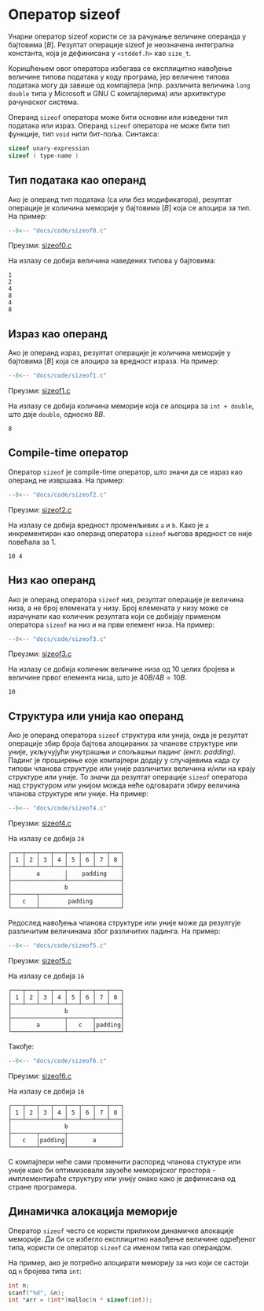 # Оператор sizeof

Унарни оператор sizeof користи се за рачунање величине операнда у бајтовима
$[B]$. Резултат операције sizeof је неозначена интегрална константа, која је
дефинисана у `<stddef.h>` као `size_t`.

Коришћењем овог оператора избегава се експлицитно навођење величине типова
података у коду програма, јер величине типова података могу да завише од
компајлера (нпр. различита величина `long double` типа у Microsoft и GNU C
компајлерима) или архитектуре рачунаског система.

Операнд `sizeof` оператора може бити основни или изведени тип података или
израз. Операнд `sizeof` оператора не може бити тип функције, тип `void` нити
бит-поља. Синтакса:

```c
sizeof unary-expression
sizeof ( type-name )
```

## Тип података као операнд

Ако је операнд тип података (са или без модификатора), резултат операције је
количина меморије у бајтовима $[B]$ која се алоцира за тип. На пример:

```c
--8<-- "docs/code/sizeof0.c"
```

Преузми: [sizeof0.c](code/sizeof0.c)

На излазу се добија величина наведених типова у бајтовима:

```text
1
2
4
8
4
8
```

## Израз као операнд

Ако је операнд израз, резултат операције је количина меморије у бајтовима $[B]$
која се алоцира за вредност израза. На пример:

```c
--8<-- "docs/code/sizeof1.c"
```

Преузми: [sizeof1.c](code/sizeof1.c)

На излазу се добија количина меморије која се алоцира за `int + double`, што
даје `double`, односно $8 B$.

```text
8
```

## Compile-time оператор

Оператор `sizeof` је compile-time оператор, што значи да се израз као операнд
не извршава. На пример:

```c
--8<-- "docs/code/sizeof2.c"
```

Преузми: [sizeof2.c](code/sizeof2.c)

На излазу се добија вредност променљивих `a` и `b`. Како је `a` инкрементиран
као операнд оператора `sizeof` његова вредност се није повећала за 1.

```text
10 4
```

## Низ као операнд

Ако је операнд оператора `sizeof` низ, резултат операције је величина низа, а
не број елемената у низу. Број елемената у низу може се израчунати као количник
резултата који се добијају применом оператора `sizeof` на низ и на први елемент
низа. На пример:

```c
--8<-- "docs/code/sizeof3.c"
```

Преузми: [sizeof3.c](code/sizeof3.c)

На излазу се добија количник величине низа од 10 целих бројева и величине првог
елемента низа, што је $40 B / 4 B = 10 B$.

```text
10
```

## Структура или унија као операнд

Ако је операнд оператора `sizeof` структура или унија, онда је резултат
операције збир броја бајтова алоцираних за чланове структуре или уније,
укључујући унутрашњи и спољашњи падинг *(енгл. padding)*. Падинг је проширење
које компајлери додају у случајевима када су типови чланова структуре или уније
различитих величина и/или на крају структуре или уније. То значи да резултат
операције `sizeof` оператора над структуром или унијом можда неће одговарати
збиру величина чланова структуре или уније. На пример:

```c
--8<-- "docs/code/sizeof4.c"
```

Преузми: [sizeof4.c](code/sizeof4.c)

На излазу се добија `24`

```text
┌───┬───┬───┬───┬───┬───┬───┬───┐
│ 1 │ 2 │ 3 │ 4 │ 5 │ 6 │ 7 │ 8 │ 
├───┴───┴───┴───┴───┴───┴───┴───┤
│       a       │    padding    │
├───────────────┴───────────────┤
│               b               │
├───────┬───────────────────────┤
│   c   │        padding        │
└───────┴───────────────────────┘
```

Редослед навођења чланова структуре или уније може да резултује различитим
величинама због различитих падинга. На пример:

```c
--8<-- "docs/code/sizeof5.c"
```

Преузми: [sizeof5.c](code/sizeof5.c)

На излазу се добија `16`

```text
┌───┬───┬───┬───┬───┬───┬───┬───┐
│ 1 │ 2 │ 3 │ 4 │ 5 │ 6 │ 7 │ 8 │ 
├───┴───┴───┴───┴───┴───┴───┴───┤
│               b               │
├───────────────┬───────┬───────┤
│       a       │   c   │padding│
└───────────────┴───────┴───────┘
```

Такође:

```c
--8<-- "docs/code/sizeof6.c"
```

Преузми: [sizeof6.c](code/sizeof6.c)

На излазу се добија `16`

```text
┌───┬───┬───┬───┬───┬───┬───┬───┐
│ 1 │ 2 │ 3 │ 4 │ 5 │ 6 │ 7 │ 8 │ 
├───┴───┴───┴───┴───┴───┴───┴───┤
│               b               │
├───────┬───────┬───────────────┤
│   c   |padding│       a       │
└───────┴───────┴───────────────┘
```

C компајлери неће сами променити распоред чланова стуктуре или уније како би
оптимизовали заузеће меморијског простора - имплементираће структуру или унију
онако како је дефинисана од стране програмера.

## Динамичка алокација меморије

Оператор `sizeof` често се користи приликом динамичке алокације меморије. Да би
се избегло експлицитно навођење величине одређеног типа, користи се оператор
`sizeof` са именом типа као операндом.

На пример, ако је потребно алоцирати меморију за низ који се састоји од `n`
бројева типа `int`:

```c
int n;
scanf("%d", &n);
int *arr = (int*)malloc(n * sizeof(int));
```
